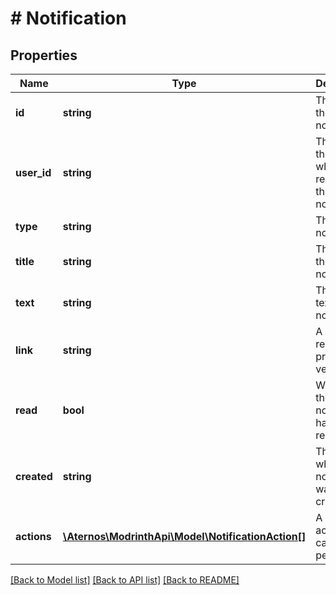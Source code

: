 # # Notification

## Properties

Name | Type | Description | Notes
------------ | ------------- | ------------- | -------------
**id** | **string** | The id of the notification |
**user_id** | **string** | The id of the user who received the notification |
**type** | **string** | The type of notification | [optional]
**title** | **string** | The title of the notification |
**text** | **string** | The body text of the notification |
**link** | **string** | A link to the related project or version |
**read** | **bool** | Whether the notification has been read or not |
**created** | **string** | The time at which the notification was created |
**actions** | [**\Aternos\ModrinthApi\Model\NotificationAction[]**](NotificationAction.md) | A list of actions that can be performed |

[[Back to Model list]](../../README.md#models) [[Back to API list]](../../README.md#endpoints) [[Back to README]](../../README.md)

